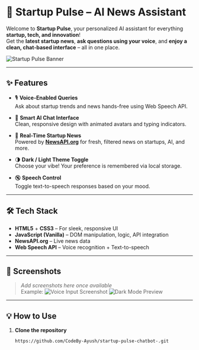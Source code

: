 # 🚀 Startup Pulse – AI News Assistant

Welcome to **Startup Pulse**, your personalized AI assistant for everything **startup, tech, and innovation**!  
Get the **latest startup news**, **ask questions using your voice**, and **enjoy a clean, chat-based interface** – all in one place.

![Startup Pulse Banner](banner.png) <!-- Optional: Add a banner image -->

---

## ✨ Features

- 🎙️ **Voice-Enabled Queries**  
  Ask about startup trends and news hands-free using Web Speech API.

- 🧠 **Smart AI Chat Interface**  
  Clean, responsive design with animated avatars and typing indicators.

- 📰 **Real-Time Startup News**  
  Powered by **[NewsAPI.org](https://newsapi.org)** for fresh, filtered news on startups, AI, and more.

- 🌗 **Dark / Light Theme Toggle**  
  Choose your vibe! Your preference is remembered via local storage.

- 🔇 **Speech Control**  
  Toggle text-to-speech responses based on your mood.

---

## 🛠️ Tech Stack

- **HTML5** + **CSS3** – For sleek, responsive UI  
- **JavaScript (Vanilla)** – DOM manipulation, logic, API integration  
- **NewsAPI.org** – Live news data  
- **Web Speech API** – Voice recognition + Text-to-speech

---

## 📸 Screenshots

> *Add screenshots here once available*  
> Example:
> ![Voice Input Screenshot](screenshot1.png)
> ![Dark Mode Preview](screenshot2.png)

---

## 💡 How to Use

1. **Clone the repository**  
   ```bash
   https://github.com/CodeBy-Ayush/startup-pulse-chatbot-.git

